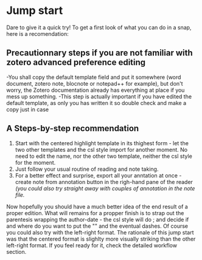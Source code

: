 # Jump start
Dare to give it a quick try!
To get a first look of what you can do in a snap, here is a recomendation:

## Precautionnary steps if you are not familiar with zotero advanced preference editing
-You shall copy the default template field and put it somewhere (word document, zotero note, blocnote or notepad++ for example), but don't worry, the Zotero documentation already has everything at place if you mess up something.
-This step is actually important if you have edited the default template, as only you has written it so double check and make a copy just in case

## A Steps-by-step recommendation
1. Start with the centered highlight template in its thighest form - let the two other templates and the csl style import for another moment.
No need to edit the name, nor the other two template, neither the csl style for the moment.
2. Just follow your usual routine of reading and note taking.
3. For a better effect and surprise, export all your anntation at once - create note from annotation button in the righ-hand pane of the reader <i>(you could also try straight away with couples of annotation in the note file.</i>

Now hopefully you should have a much better idea of the end result of a proper edition.
What will remains for a propper finish is to strap out the parentesis wrapping the author-date - the csl style will do ; and decide if and where do you want to put the "" and the eventual dashes.
Of course you could also try with the left-right format. The rationale of this jump start was that the centered format is slighlty more visually striking than the other left-right format.
If you feel ready for it, check the detailed workflow section.
